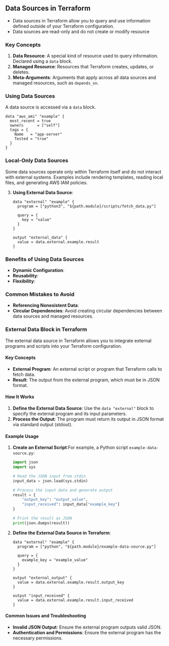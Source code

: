 ## Data Sources in Terraform

- Data sources in Terraform allow you to query and use information defined outside of your Terraform configuration.
- Data sources are read-only and do not create or modify resource

### Key Concepts

1. **Data Resource**: A special kind of resource used to query information. Declared using a `data` block.
2. **Managed Resource**: Resources that Terraform creates, updates, or deletes.
3. **Meta-Arguments**: Arguments that apply across all data sources and managed resources, such as `depends_on`.

### Using Data Sources

A data source is accessed via a `data` block.

```hcl
data "aws_ami" "example" {
  most_recent = true
  owners      = ["self"]
  tags = {
    Name   = "app-server"
    Tested = "true"
  }
}
```

### Local-Only Data Sources

Some data sources operate only within Terraform itself and do not interact with external systems. Examples include rendering templates, reading local files, and generating AWS IAM policies.

3. **Using External Data Source**:

    ```hcl
    data "external" "example" {
      program = ["python3", "${path.module}/scripts/fetch_data.py"]

      query = {
        key = "value"
      }
    }

    output "external_data" {
      value = data.external.example.result
    }
    ```

### Benefits of Using Data Sources

- **Dynamic Configuration**:
- **Reusability**:
- **Flexibility**:

### Common Mistakes to Avoid

- **Referencing Nonexistent Data**:
- **Circular Dependencies**: Avoid creating circular dependencies between data sources and managed resources.

### External Data Block in Terraform

The external data source in Terraform allows you to integrate external programs and scripts into your Terraform configuration.

#### Key Concepts
- **External Program**: An external script or program that Terraform calls to fetch data.
- **Result**: The output from the external program, which must be in JSON format.
#### How It Works

1. **Define the External Data Source**: Use the `data "external"` block to specify the external program and its input parameters.
2. **Process the Output**: The program must return its output in JSON format via standard output (stdout). 
#### Example Usage
1. **Create an External Script**:For example, a Python script `example-data-source.py`:

    ```python
    import json
    import sys

    # Read the JSON input from stdin
    input_data = json.load(sys.stdin)

    # Process the input data and generate output
    result = {
        "output_key": "output_value",
        "input_received": input_data["example_key"]
    }

    # Print the result as JSON
    print(json.dumps(result))
    ```

2. **Define the External Data Source in Terraform**:

    ```hcl
    data "external" "example" {
      program = ["python", "${path.module}/example-data-source.py"]

      query = {
        example_key = "example_value"
      }
    }

    output "external_output" {
      value = data.external.example.result.output_key
    }

    output "input_received" {
      value = data.external.example.result.input_received
    }
    ```


#### Common Issues and Troubleshooting

- **Invalid JSON Output**: Ensure the external program outputs valid JSON. 
- **Authentication and Permissions**: Ensure the external program has the necessary permissions.